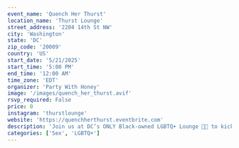 ```yaml
---
event_name: 'Quench Her Thurst'
location_name: 'Thurst Lounge'
street_address: '2204 14th St NW'
city: 'Washington'
state: 'DC'
zip_code: '20009'
country: 'US'
start_date: '5/21/2025'
start_time: '5:00 PM'
end_time: '12:00 AM'
time_zone: 'EDT'
organizer: 'Party With Honey'
image: '/images/quench_her_thurst.avif'
rsvp_required: False
price: 0
instagram: 'thurstlounge'
website: 'https://quenchherthurst.eventbrite.com'
description: 'Join us at DC’s ONLY Black-owned LGBTQ+ Lounge 🏳️‍🌈 to kick off DC Black Pride & World Pride at the Quench HER Thurst—the ultimate R&B day party for HER! 🔥🍹🏳️‍🌈'
categories: ['Sex', 'LGBTQ+']
---
```

